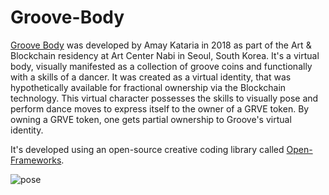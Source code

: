 # Groove-Body
[Groove Body](https://amaykataria.com/#/GrooveBody) was developed by Amay Kataria in 2018 as part of the Art & Blockchain residency at Art Center Nabi in Seoul, South Korea. It's a virtual body, visually manifested as a collection of groove coins and functionally with a skills of a dancer. It was created as a virtual identity, that was hypothetically available for fractional ownership via the Blockchain technology. This virtual character possesses the skills to visually pose and perform dance moves to express itself to the owner of a GRVE token. By owning a GRVE token, one gets partial ownership to Groove's virtual identity. 

It's developed using an open-source creative coding library called [Open-Frameworks](https://openframeworks.cc/). 

![pose](https://user-images.githubusercontent.com/4178424/145724454-986b47bf-14f9-452f-93ee-b7a358c70888.jpg)
